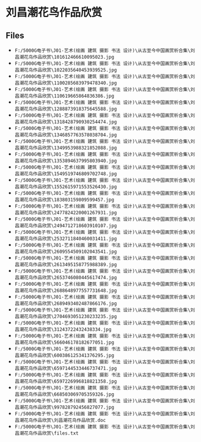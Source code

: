 # 刘昌潮花鸟作品欣赏

## Files

- `F:/5000G电子书\J01-艺术(绘画 建筑 摄影 书法 设计)\从古至今中国画赏析合集\刘昌潮花鸟作品欣赏\101612466610095023.jpg`
- `F:/5000G电子书\J01-艺术(绘画 建筑 摄影 书法 设计)\从古至今中国画赏析合集\刘昌潮花鸟作品欣赏\1022035640453939525.jpg`
- `F:/5000G电子书\J01-艺术(绘画 建筑 摄影 书法 设计)\从古至今中国画赏析合集\刘昌潮花鸟作品欣赏\1100285683979478340.jpg`
- `F:/5000G电子书\J01-艺术(绘画 建筑 摄影 书法 设计)\从古至今中国画赏析合集\刘昌潮花鸟作品欣赏\110619665864836386.jpg`
- `F:/5000G电子书\J01-艺术(绘画 建筑 摄影 书法 设计)\从古至今中国画赏析合集\刘昌潮花鸟作品欣赏\1288873918375645588.jpg`
- `F:/5000G电子书\J01-艺术(绘画 建筑 摄影 书法 设计)\从古至今中国画赏析合集\刘昌潮花鸟作品欣赏\1318428790930254474.jpg`
- `F:/5000G电子书\J01-艺术(绘画 建筑 摄影 书法 设计)\从古至今中国画赏析合集\刘昌潮花鸟作品欣赏\1346857763578038704.jpg`
- `F:/5000G电子书\J01-艺术(绘画 建筑 摄影 书法 设计)\从古至今中国画赏析合集\刘昌潮花鸟作品欣赏\1349953988321852088.jpg`
- `F:/5000G电子书\J01-艺术(绘画 建筑 摄影 书法 设计)\从古至今中国画赏析合集\刘昌潮花鸟作品欣赏\1353894637995803940.jpg`
- `F:/5000G电子书\J01-艺术(绘画 建筑 摄影 书法 设计)\从古至今中国画赏析合集\刘昌潮花鸟作品欣赏\1549519746809702748.jpg`
- `F:/5000G电子书\J01-艺术(绘画 建筑 摄影 书法 设计)\从古至今中国画赏析合集\刘昌潮花鸟作品欣赏\1552615971553526430.jpg`
- `F:/5000G电子书\J01-艺术(绘画 建筑 摄影 书法 设计)\从古至今中国画赏析合集\刘昌潮花鸟作品欣赏\183803159809599457.jpg`
- `F:/5000G电子书\J01-艺术(绘画 建筑 摄影 书法 设计)\从古至今中国画赏析合集\刘昌潮花鸟作品欣赏\2477824220001267931.jpg`
- `F:/5000G电子书\J01-艺术(绘画 建筑 摄影 书法 设计)\从古至今中国画赏析合集\刘昌潮花鸟作品欣赏\2494712718603910107.jpg`
- `F:/5000G电子书\J01-艺术(绘画 建筑 摄影 书法 设计)\从古至今中国画赏析合集\刘昌潮花鸟作品欣赏\2532711840460031411.jpg`
- `F:/5000G电子书\J01-艺术(绘画 建筑 摄影 书法 设计)\从古至今中国画赏析合集\刘昌潮花鸟作品欣赏\2609554509102043541.jpg`
- `F:/5000G电子书\J01-艺术(绘画 建筑 摄影 书法 设计)\从古至今中国画赏析合集\刘昌潮花鸟作品欣赏\2613495158775988389.jpg`
- `F:/5000G电子书\J01-艺术(绘画 建筑 摄影 书法 设计)\从古至今中国画赏析合集\刘昌潮花鸟作品欣赏\2653746080445617474.jpg`
- `F:/5000G电子书\J01-艺术(绘画 建筑 摄影 书法 设计)\从古至今中国画赏析合集\刘昌潮花鸟作品欣赏\2688648977557731648.jpg`
- `F:/5000G电子书\J01-艺术(绘画 建筑 摄影 书法 设计)\从古至今中国画赏析合集\刘昌潮花鸟作品欣赏\2689493402487866176.jpg`
- `F:/5000G电子书\J01-艺术(绘画 建筑 摄影 书法 设计)\从古至今中国画赏析合集\刘昌潮花鸟作品欣赏\2704693051230233235.jpg`
- `F:/5000G电子书\J01-艺术(绘画 建筑 摄影 书法 设计)\从古至今中国画赏析合集\刘昌潮花鸟作品欣赏\31243722432438334.jpg`
- `F:/5000G电子书\J01-艺术(绘画 建筑 摄影 书法 设计)\从古至今中国画赏析合集\刘昌潮花鸟作品欣赏\566046178182677051.jpg`
- `F:/5000G电子书\J01-艺术(绘画 建筑 摄影 书法 设计)\从古至今中国画赏析合集\刘昌潮花鸟作品欣赏\600386125341376295.jpg`
- `F:/5000G电子书\J01-艺术(绘画 建筑 摄影 书法 设计)\从古至今中国画赏析合集\刘昌潮花鸟作品欣赏\6597144533446737471.jpg`
- `F:/5000G电子书\J01-艺术(绘画 建筑 摄影 书法 设计)\从古至今中国画赏析合集\刘昌潮花鸟作品欣赏\6597226996818821358.jpg`
- `F:/5000G电子书\J01-艺术(绘画 建筑 摄影 书法 设计)\从古至今中国画赏析合集\刘昌潮花鸟作品欣赏\668503069705359326.jpg`
- `F:/5000G电子书\J01-艺术(绘画 建筑 摄影 书法 设计)\从古至今中国画赏析合集\刘昌潮花鸟作品欣赏\997828792456827077.jpg`
- `F:/5000G电子书\J01-艺术(绘画 建筑 摄影 书法 设计)\从古至今中国画赏析合集\刘昌潮花鸟作品欣赏\刘昌潮花鸟作品欣赏.doc`
- `F:/5000G电子书\J01-艺术(绘画 建筑 摄影 书法 设计)\从古至今中国画赏析合集\刘昌潮花鸟作品欣赏\files.txt`

